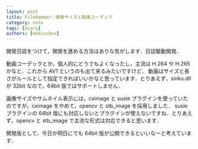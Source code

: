 ```yaml
---
layout: post
title: FileHammer：画像サイズと動画コーデック
category: note
tags: [diary]
authors: [mebiusbox]
---
```


開発日誌をつけて，開発を進める方法はありな気がします．日誌駆動開発．

動画コーデックとか，個人的にどうでもよくなったし，主流は H.264 や  H.265 かなと．これから AV1 というのも出て来るみたいですけど．
動画はサイズと長さがルールとして指定できればいいかなと思っています．とりあえず，sinku.dll が 32bit なので，64bit 版ではサポートしません．

画像サイズやサムネイル表示には，cximage と susie プラグインを使っていたのですが，cximage をやめて，opencv と stb_image を採用しました．
susie プラグインの 64bit 版にも対応しないとプラグインが使えないですね．とりあえず，opencv と stb_image で主流な形式は対応できると思います．

開発版として，今日か明日にでも 64bit 版が公開できるといいなーと考えています．
